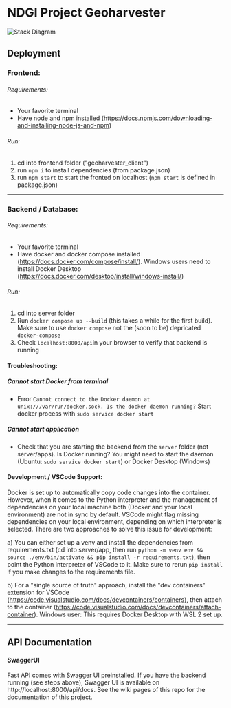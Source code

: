 # NDGI Project Geoharvester

![Stack Diagram](https://user-images.githubusercontent.com/36440175/220350037-c8300e83-8d18-4962-b99a-54b75f5c886a.PNG)




## Deployment

### Frontend:

###### Requirements:

- Your favorite terminal
- Have node and npm installed (https://docs.npmjs.com/downloading-and-installing-node-js-and-npm)

###### Run:

1. cd into frontend folder ("geoharvester_client")
2. run `npm i` to install dependencies (from package.json)
3. run `npm start` to start the fronted on localhost (`npm start` is defined in package.json)
---

### Backend / Database:

###### Requirements:

- Your favorite terminal
- Have docker and docker compose installed (https://docs.docker.com/compose/install/). Windows users need to install Docker Desktop (https://docs.docker.com/desktop/install/windows-install/)

###### Run:

1. cd into server folder
2. Run `docker compose up --build` (this takes a while for the first build). Make sure to use `docker compose` not the (soon to be) depricated `docker-compose`
3. Check `localhost:8000/api`in your browser to verify that backend is running

#### Troubleshooting:

##### Cannot start Docker from terminal

- Error `Cannot connect to the Docker daemon at unix:///var/run/docker.sock. Is the docker daemon running?` Start docker process with `sudo service docker start`

##### Cannot start application

- Check that you are starting the backend from the `server` folder (not server/apps). Is Docker running? You might need to start the daemon (Ubuntu: `sudo service docker start`) or Docker Desktop (Windows)

#### Development / VSCode Support:

Docker is set up to automatically copy code changes into the container. However, when it comes to the Python interpreter and the management of dependencies on your local machine both (Docker and your local environment) are not in sync by default. VSCode might flag missing dependencies on your local environment, depending on which interpreter is selected. There are two approaches to solve this issue for development:

a) You can either set up a venv and install the dependencies from requirements.txt (cd into server/app, then run `python -m venv env &&  source ./env/bin/activate && pip install -r requirements.txt`), then point the Python interpreter of VSCode to it. Make sure to rerun `pip install` if you make changes to the requirements file.

b) For a "single source of truth" approach, install the "dev containers" extension for VSCode (https://code.visualstudio.com/docs/devcontainers/containers), then attach to the container (https://code.visualstudio.com/docs/devcontainers/attach-container). Windows user: This requires Docker Desktop with WSL 2 set up.



---

## API Documentation

#### SwaggerUI

Fast API comes with Swagger UI preinstalled. If you have the backend running (see steps above), Swagger UI is available on http://localhost:8000/api/docs. See the wiki pages of this repo for the documentation of this project.
